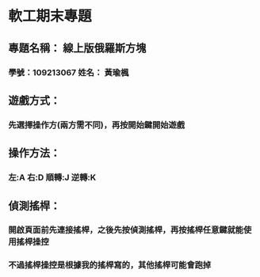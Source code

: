 <h1>軟工期末專題</h1>
<h2>專題名稱： 線上版俄羅斯方塊</h2>
<h3>學號：109213067 姓名： 黃瑜楓</h3>
<h2>遊戲方式：</h2>
<h3>先選擇操作方(兩方需不同)，再按開始鍵開始遊戲</h3>
<h2>操作方法：</h2>
<h3>左:A 右:D 順轉:J 逆轉:K</h3>
<h2>偵測搖桿：</h2>
<h3>開啟頁面前先連接搖桿，之後先按偵測搖桿，再按搖桿任意鍵就能使用搖桿操控</h3>
<h3>不過搖桿操控是根據我的搖桿寫的，其他搖桿可能會跑掉</h3>